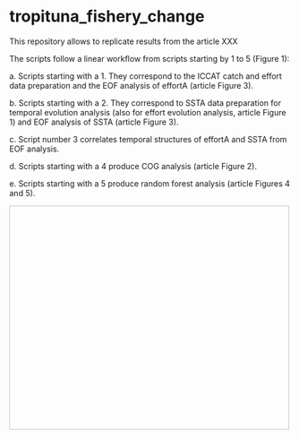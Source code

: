 # tropituna_fishery_change

This repository allows to replicate results from the article XXX

The scripts follow a linear workflow from scripts starting by 1 to 5 (Figure 1):

  a. Scripts starting with a 1. They correspond to the ICCAT catch and effort data
  preparation and the EOF analysis of effortA (article Figure 3).

  b. Scripts starting with a 2. They correspond to SSTA data preparation for temporal
  evolution analysis (also for effort evolution analysis, article Figure 1) and EOF
  analysis of SSTA (article Figure 3).

  c. Script number 3 correlates temporal structures of effortA and SSTA from EOF
  analysis.

  d. Scripts starting with a 4 produce COG analysis (article Figure 2).

  e. Scripts starting with a 5 produce random forest analysis (article Figures 4 and 5).


<img scr="images/outline_scripts.jpg" width="500" height="400">

